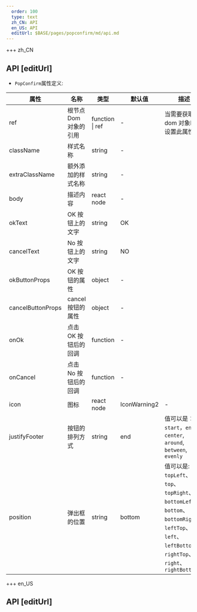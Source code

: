 ```yaml
---   
  order: 100
  type: text
  zh_CN: API
  en_US: API
  editUrl: $BASE/pages/popconfirm/md/api.md
---
```


+++ zh_CN

## API [editUrl]

- <Code>PopConfirm</Code>属性定义:

| 属性              | 名称                  | 类型            | 默认值       | 描述                                                                                                                                                                                                                                                                                    |
| ----------------- | --------------------- | --------------- | ------------ | --------------------------------------------------------------------------------------------------------------------------------------------------------------------------------------------------------------------------------------------------------------------------------------- |
| ref               | 根节点 Dom 对象的引用 | function \| ref | -            | 当需要获取 dom 对象时可设置此属性                                                                                                                                                                                                                                                       |
| className         | 样式名称              | string          | -            |                                                                                                                                                                                                                                                                                         |
| extraClassName    | 额外添加的样式名称    | string          | -            |                                                                                                                                                                                                                                                                                         |
| body              | 描述内容              | react node      | -            |                                                                                                                                                                                                                                                                                         |
| okText            | OK 按钮上的文字       | string          | OK           |                                                                                                                                                                                                                                                                                         |
| cancelText        | No 按钮上的文字       | string          | NO           |                                                                                                                                                                                                                                                                                         |
| okButtonProps     | OK 按钮的属性         | object          | -            |                                                                                                                                                                                                                                                                                         |
| cancelButtonProps | cancel 按钮的属性     | object          | -            |                                                                                                                                                                                                                                                                                         |
| onOk              | 点击 OK 按钮后的回调  | function        | -            |                                                                                                                                                                                                                                                                                         |
| onCancel          | 点击 No 按钮后的回调  | function        | -            |                                                                                                                                                                                                                                                                                         |
| icon              | 图标                  | react node      | IconWarning2 | -                                                                                                                                                                                                                                                                                       |
| justifyFooter     | 按钮的排列方式        | string          | end          | 值可以是： <Code>start</Code>，<Code>end</Code>, <Code>center</Code>, <Code>around</Code>, <Code>between</Code>, <Code>evenly</Code>                                                                                                                                                    |
| position          | 弹出框的位置          | string          | bottom       | 值可以是: <Code>topLeft</Code>、<Code>top</Code>、<Code>topRight</Code>、 <Code>bottomLeft</Code>、<Code>bottom</Code>、<Code>bottomRight</Code>、<Code>leftTop</Code>、<Code>left</Code>、<Code>leftBottom</Code>、<Code>rightTop</Code>、<Code>right</Code>、<Code>rightBottom</Code> |

+++ en_US

## API [editUrl]

